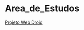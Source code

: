 # Area_de_Estudos
 
<a href="https://rafaelnikolaspuggi.github.io/Area_de_Estudos/Estudonauta/html-css/Desafios/Des_10_Projeto_web_droid/" target="_blank" class="externo">Projeto Web Droid</a>
